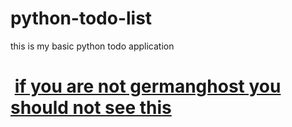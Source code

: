 #  python-todo-list
this is my basic python todo application
#  <u>if you are not germanghost you should not see this</u>
